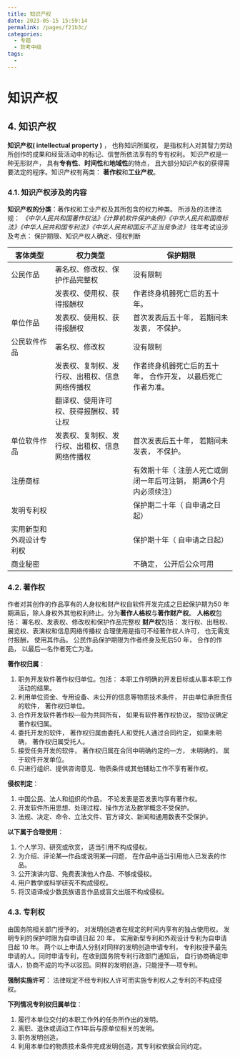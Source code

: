 ```yaml
---
title: 知识产权
date: 2023-05-15 15:59:14
permalink: /pages/f21b3c/
categories:
  - 专题
  - 软考中级
tags:
  - 
---
```

# 知识产权

## 4. 知识产权

**知识产权( intellectual property )** ， 也称知识所属权， 是指权利人对其智力劳动所创作的成果和经营活动中的标记、信誉所依法享有的专有权利。
知识产权是一种无形财产， 具有**专有性**、**时间性**和**地域性**的特点， 且大部分知识产权的获得需要法定的程序。知识产权有两类： **著作权**和**工业产权**。

### 4.1. 知识产权涉及的内容

**知识产权的分类**：著作权和工业产权及其所包含的权力种类。
所涉及的法律法规：
*《中华人民共和国著作权法》《计算机软件保护条例》《中华人民共和国商标法》《中华人民共和国专利法》《中华人民共和国反不正当竞争法》*
往年考试设涉及考点：
保护期限、知识产权人确定、侵权判断

| 客体类型                 | 权力类型                                       | 保护期限                                                     |
| ------------------------ | ---------------------------------------------- | ------------------------------------------------------------ |
| 公民作品                 | 署名权、修改权、保护作品完整权                 | 没有限制                                                     |
|                          | 发表权、使用权、获得报酬权                     | 作者终身机器死亡后的五十年。                                 |
| 单位作品                 | 发表权、使用权、获得报酬权                     | 首次发表后五十年， 若期间未发表， 不保护。                   |
| 公民软件作品             | 署名权、修改权                                 | 没有限制                                                     |
|                          | 发表权、复制权、发行权、出租权、信息网络传播权 | 作者终身机器死亡后的五十年， 合作开发， 以最后死亡作者为准。 |
|                          | 翻译权、使用许可权、获得报酬权、转让权         |                                                              |
| 单位软件作品             | 发表权、复制权、发行权、出租权、信息网络传播权 | 首次发表后五十年， 若期间未发表， 不保护。                   |
| 注册商标                 |                                                | 有效期十年（ 注册人死亡或倒闭一年后可注销， 期满6个月内必须续注） |
| 发明专利权               |                                                | 保护期二十年（ 自申请之日起）                                |
| 实用新型和外观设计专利权 |                                                | 保护期十年（ 自申请之日起）                                  |
| 商业秘密                 |                                                | 不确定， 公开后公众可用                                      |

### 4.2. 著作权

作者对其创作的作品享有的人身权和财产权自软件开发完成之日起保护期为50 年期满后，除人身权外其他权利终止。分为**著作人格权**与**著作财产权**。
**人格权**包括： 署名权、发表权、修改权和保护作品完整权
**财产权**包括： 发行权、出租权、展览权、表演权和信息网络传播权
合理使用是指可不经著作权人许可， 也无需支付报酬， 使用其作品。
公民作品保护期限为作者终身及死后50 年， 合作的作品， 以最后—名作者死亡为准。

**著作权归属**：

1. 职务开发软件著作权归单位。包括： 本职工作明确的开发目标或从事本职工作活动的结果。
2. 利用单位资金、专用设备、未公开的信息等物质技术条件， 并由单位承担责任的软件， 著作权归单位。
3. 合作开发软件著作权—般为共同所有， 如果有软件著作权协议， 按协议确定著作权归属。
4. 委托开发的软件， 著作权归属由委托人和受托人通过合同约定， 如果未明确， 著作权归属受托人。
5. 接受任务开发的软件， 著作权归属在合同中明确约定的—方， 未明确的， 属于软件开发单位。
6. 只进行组织、提供咨询意见、物质条件或其他辅助工作不享有著作权。

**侵权判定**：

1. 中国公民、法人和组织的作品， 不论发表是否发表均享有著作权。
2. 开发软件所用思想、处理过程、操作方法及数学概念不受保护。
3. 法规、决定、命令、立法文件、官方译文、新闻和通用数表不受保护。

**以下属于合理使用**：

1. 个人学习、研究或欣赏， 适当引用不构成侵权。
2. 为介绍、评论某—作品或说明某—问题， 在作品中适当引用他人已发表的作品。
3. 公开演讲内容、免费表演他人作品、不够成侵权。
4. 用户教学或科学研究不构成侵权。
5. 将汉语译成少数民族语言作品或盲文出版不构成侵权。

### 4.3. 专利权

由国务院相关部门授予的， 对发明创造者在规定的时间内享有的独占使用权。
发明专利的保护时限为自申请日起 20 年， 实用新型专利和外观设计专利为自申请日起 10 年。
两个以上申请人分别对同样的发明创造申请专利， 专利权授予最先申请的人。同时申请专利，在收到国务院专利行政部门通知后， 自行协商确定申请人，协商不成的均予以驳回。同样的发明创造，只能授予—项专利。

**强制实施许可**： 法律规定不经专利权人许可而实施专利权人之专利的不构成侵权。

**下列情况专利权归属单位**：

1. 履行本单位交付的本职工作外的任务所作出的发明。
2. 离职、退休或调动工作1年后与原单位相关的发明。
3. 职务发明创造。
4. 利用本单位的物质技术条件完成发明创造，其专利权依据合同约定。